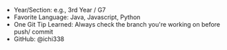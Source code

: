 - Year/Section: e.g., 3rd Year / G7
- Favorite Language: Java, Javascript, Python
- One Git Tip Learned: Always check the branch you're working on before push/ commit
- GitHub: @ichi338